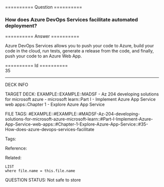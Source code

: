 ========== Question ==========  

### How does Azure DevOps Services facilitate automated deployment?  

========== Answer ==========  

Azure DevOps Services allows you to push your code to Azure, build your code in
the cloud, run tests, generate a release from the code, and finally, push your
code to an Azure Web App.

========== Id ==========  
35

---

DECK INFO

TARGET DECK: EXAMPLE::EXAMPLE::MADSF - Az 204 developing solutions for microsoft azure - microsoft learn::Part I - Implement Azure App Service web apps::Chapter 1 - Explore Azure App Service

FILE TAGS: #EXAMPLE::#EXAMPLE::#MADSF-Az-204-developing-solutions-for-microsoft-azure-microsoft-learn::#Part-I-Implement-Azure-App-Service-web-apps::#Chapter-1-Explore-Azure-App-Service::#35-How-does-azure-devops-services-facilitate

Tags:

Reference:

Related:

```dataview
LIST
where file.name = this.file.name
```

QUESTION STATUS: Not safe to store
